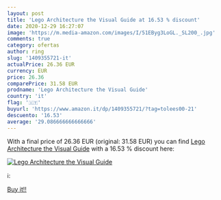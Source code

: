 ```yaml
---
layout: post
title: 'Lego Architecture the Visual Guide at 16.53 % discount'
date: 2020-12-29 16:27:07
image: 'https://m.media-amazon.com/images/I/51EByg3LoGL._SL200_.jpg'
comments: true
category: ofertas
author: ring
slug: '1409355721-it'
actualPrice: 26.36 EUR
currency: EUR
price: 26.36
comparePrice: 31.58 EUR
prodname: 'Lego Architecture the Visual Guide'
country: 'it'
flag: '🇮🇹'
buyurl: 'https://www.amazon.it/dp/1409355721/?tag=tolees00-21'
descuento: '16.53'
average: '29.086666666666666'
---
```


With a final price of 26.36 EUR (original: 31.58 EUR) you can find [Lego Architecture the Visual Guide](https://www.amazon.it/dp/1409355721/?tag=tolees00-21) with a  16.53 % discount here:

[![Lego Architecture the Visual Guide](https://m.media-amazon.com/images/I/51EByg3LoGL._SL200_.jpg)](https://www.amazon.it/dp/1409355721/?tag=tolees00-21)

ℹ️:


[Buy it!!](https://www.amazon.it/dp/1409355721/?tag=tolees00-21)
